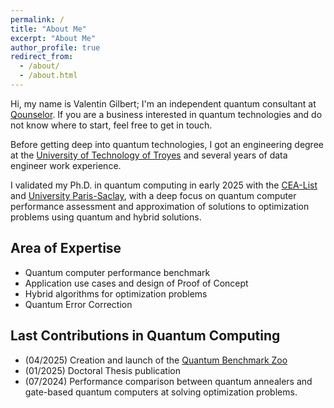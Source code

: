 ```yaml
---
permalink: /
title: "About Me"
excerpt: "About Me"
author_profile: true
redirect_from: 
  - /about/
  - /about.html
---
```


Hi, my name is Valentin Gilbert; I'm an independent quantum consultant at <a href="https://www.qounselor.fr/" target="_blank">Qounselor</a>. If you are a business interested in quantum technologies and do not know where to start, feel free to get in touch. 

Before getting deep into quantum technologies, I got an engineering degree at the <a href="https://www.utt.fr/" target="_blank">University of Technology of Troyes</a> and several years of data engineer work experience. 

I validated my Ph.D. in quantum computing in early 2025 with the <a href="https://list.cea.fr/fr/" target="_blank">CEA-List</a> and <a href="https://www.universite-paris-saclay.fr/" target="_blank">University Paris-Saclay</a>, with a deep focus on quantum computer performance assessment and approximation of solutions to optimization problems using quantum and hybrid solutions.

## Area of Expertise
  * Quantum computer performance benchmark
  * Application use cases and design of Proof of Concept
  * Hybrid algorithms for optimization problems
  * Quantum Error Correction

## Last Contributions in Quantum Computing
  * (04/2025) Creation and launch of the <a href="https://quantumbenchmarkzoo.org/" target="_blank">Quantum Benchmark Zoo</a> 
  * (01/2025) Doctoral Thesis publication
  * (07/2024) Performance comparison between quantum annealers and gate-based quantum computers at solving optimization problems.

